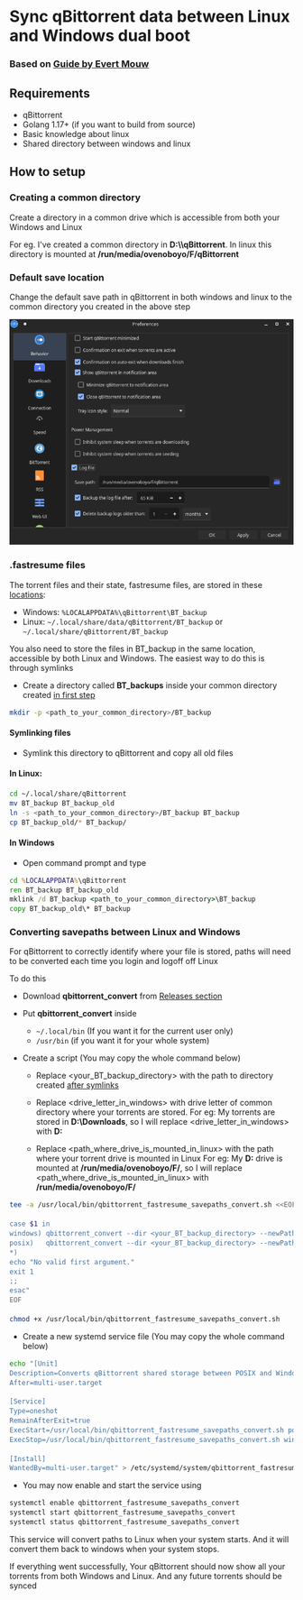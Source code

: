 # Sync qBittorrent data between Linux and Windows dual boot

### Based on [Guide by Evert Mouw](https://www.furorteutonicus.eu/2021/03/21/shared-qbittorrent-data-on-a-dual-boot-pc/)

## Requirements
- qBittorrent
- Golang 1.17+ (if you want to build from source)
- Basic knowledge about linux
- Shared directory between windows and linux

## How to setup

### Creating a common directory

Create a directory in a common drive which is accessible from both your Windows and Linux

For eg. I've created a common directory in **D:\\\\qBittorrent**. In linux this directory is mounted at **/run/media/ovenoboyo/F/qBittorrent**


### Default save location

Change the default save path in qBittorrent in both windows and linux to the common directory you created in the above step

![Default save path](./screenshots/Screenshot_20220304_201650.png)


### .fastresume files

The torrent files and their state, fastresume files, are stored in these [locations](https://github.com/qbittorrent/qBittorrent/wiki/Frequently-Asked-Questions#where-does-qbittorrent-save-its-settings):

- Windows: ```%LOCALAPPDATA%\qBittorrent\BT_backup```
- Linux: ```~/.local/share/data/qBittorrent/BT_backup``` or ```~/.local/share/qBittorrent/BT_backup```

You also need to store the files in BT_backup in the same location, accessible by both Linux and Windows. The easiest way to do this is through symlinks

- Create a directory called **BT_backups** inside your common directory created [in first step](#creating-a-common-directory)

``` bash 
mkdir -p <path_to_your_common_directory>/BT_backup 
```

#### Symlinking files

- Symlink this directory to qBittorrent and copy all old files

#### In Linux:
``` bash
cd ~/.local/share/qBittorrent
mv BT_backup BT_backup_old
ln -s <path_to_your_common_directory>/BT_backup BT_backup
cp BT_backup_old/* BT_backup/
```

#### In Windows

- Open command prompt and type
  
``` cmd
cd %LOCALAPPDATA%\qBittorrent
ren BT_backup BT_backup_old
mklink /d BT_backup <path_to_your_common_directory>\BT_backup
copy BT_backup_old\* BT_backup 
```

### Converting savepaths between Linux and Windows

For qBittorrent to correctly identify where your file is stored, paths will need to be converted each time you login and logoff off Linux

To do this

- Download **qbittorrent_convert** from [Releases section](/Ovenoboyo/qbittorrent_convert/releases/download/v1.0.0/qbittorrent_convert)
- Put **qbittorrent_convert** inside 
  - ``` ~/.local/bin ``` (If you want it for the current user only)
  - ``` /usr/bin ``` (if you want it for your whole system)

- Create a script (You may copy the whole command below)
  - Replace <your_BT_backup_directory> with the path to directory created [after symlinks](#symlinking-files)
  
  - Replace <drive_letter_in_windows> with drive letter of common directory where your torrents are stored. 
    For eg: My torrents are stored in **D:\\Downloads**, so I will replace <drive_letter_in_windows> with **D:**
  
  - Replace <path_where_drive_is_mounted_in_linux> with the path where your torrent drive is mounted in Linux
    For eg: My **D:** drive is mounted at **/run/media/ovenoboyo/F/**, so I will replace <path_where_drive_is_mounted_in_linux> with **/run/media/ovenoboyo/F/**

``` bash
tee -a /usr/local/bin/qbittorrent_fastresume_savepaths_convert.sh <<EOF #!/bin/sh

case $1 in
windows) qbittorrent_convert --dir <your_BT_backup_directory> --newPath <drive_letter_in_windows> --ogPath <path_where_drive_is_mounted_in_linux> --linux false ;;
posix)   qbittorrent_convert --dir <your_BT_backup_directory> --newPath <path_where_drive_is_mounted_in_linux> --ogPath <drive_letter_in_windows> --linux true ;;
*)
echo "No valid first argument."
exit 1
;;
esac"
EOF

chmod +x /usr/local/bin/qbittorrent_fastresume_savepaths_convert.sh
```

- Create a new systemd service file (You may copy the whole command below)

``` bash
echo "[Unit]
Description=Converts qBittorrent shared storage between POSIX and Windows savepaths
After=multi-user.target
 
[Service]
Type=oneshot
RemainAfterExit=true
ExecStart=/usr/local/bin/qbittorrent_fastresume_savepaths_convert.sh posix
ExecStop=/usr/local/bin/qbittorrent_fastresume_savepaths_convert.sh windows
 
[Install]
WantedBy=multi-user.target" > /etc/systemd/system/qbittorrent_fastresume_savepaths_convert.service 
```

- You may now enable and start the service using
``` bash
systemctl enable qbittorrent_fastresume_savepaths_convert
systemctl start qbittorrent_fastresume_savepaths_convert
systemctl status qbittorrent_fastresume_savepaths_convert
```

This service will convert paths to Linux when your system starts. And it will convert them back to windows when your system stops.

If everything went successfully, Your qBittorrent should now show all your torrents from both Windows and Linux. And any future torrents should be synced 















